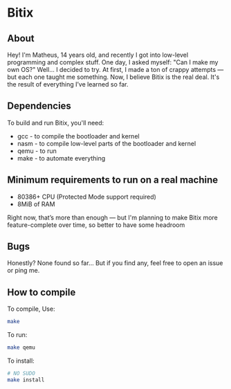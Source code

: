 # Bitix

## About

Hey! I'm Matheus, 14 years old, and recently I got into low-level programming and complex stuff. One day, I asked myself: "Can I make my own OS?"
Well... I decided to try. At first, I made a ton of crappy attempts — but each one taught me something. Now, I believe Bitix is the real deal. It's the result of everything I’ve learned so far.

## Dependencies

To build and run Bitix, you'll need:
- gcc - to compile the bootloader and kernel
- nasm - to compile low-level parts of the bootloader and kernel
- qemu - to run
- make - to automate everything

## Minimum requirements to run on a real machine

- 80386+ CPU (Protected Mode support required)
- 8MiB of RAM 

Right now, that’s more than enough — but I'm planning to make Bitix more feature-complete over time, so better to have some headroom

## Bugs

Honestly?
None found so far... But if you find any, feel free to open an issue or ping me.

## How to compile

To compile, Use:
```sh
make
```

To run:
```sh
make qemu
```

To install:
```sh
# NO SUDO
make install
```
